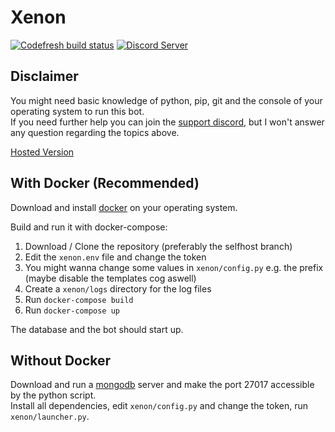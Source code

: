 # Xenon

[![Codefresh build status]( https://g.codefresh.io/api/badges/pipeline/merlintor/Xenon%2Fdeploy?type=cf-1)]( https://g.codefresh.io/public/accounts/merlintor/pipelines/5d4d4cc311b8859327cf24e0)
[![Discord Server]( https://discordapp.com/api/guilds/410488579140354049/embed.png)]( https://discord.club/discord)

## Disclaimer

You might need basic knowledge of python, pip, git and the console of your operating system to run this bot.  
If you need further help you can join the [support discord](https://discord.club/discord), but I won't answer any question regarding the topics above.

[Hosted Version](https://discordbots.org/bot/xenon)

## With Docker (Recommended)

Download and install [docker](https://www.docker.com/) on your operating system.

Build and run it with docker-compose:

1. Download / Clone the repository (preferably the selfhost branch)
2. Edit the `xenon.env` file and change the token
3. You might wanna change some values in `xenon/config.py` e.g. the prefix (maybe disable the templates cog aswell)
4. Create a `xenon/logs` directory for the log files
5. Run `docker-compose build`
6. Run `docker-compose up`

The database and the bot should start up.

## Without Docker

Download and run a [mongodb](https://www.mongodb.com/) server and make the port 27017 accessible by the python script.  
Install all dependencies, edit `xenon/config.py` and change the token, run `xenon/launcher.py`.
